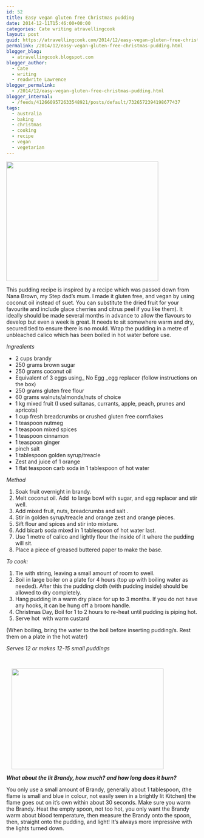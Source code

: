 ```yaml
---
id: 52
title: Easy vegan gluten free Christmas pudding
date: 2014-12-11T15:46:00+00:00
categories: Cate writing atravellingcook
layout: post
guid: https://atravellingcook.com/2014/12/easy-vegan-gluten-free-christmas-pudding.html
permalink: /2014/12/easy-vegan-gluten-free-christmas-pudding.html
blogger_blog:
  - atravellingcook.blogspot.com
blogger_author:
  - Cate
  - writing
  - readwrite Lawrence
blogger_permalink:
  - /2014/12/easy-vegan-gluten-free-christmas-pudding.html
blogger_internal:
  - /feeds/4126609572633548921/posts/default/7326572394198677437
tags:
  - australia
  - baking
  - christmas
  - cooking
  - recipe
  - vegan
  - vegetarian
---
```


  <a  href="https://1.bp.blogspot.com/-XDGomffVbNo/VImt1pMvyoI/AAAAAAAAKRE/egjIvVpiP9w/s1600/15997752015_c3f3583fa1_o.jpg"><img src="https://1.bp.blogspot.com/-XDGomffVbNo/VImt1pMvyoI/AAAAAAAAKRE/egjIvVpiP9w/s1600/15997752015_c3f3583fa1_o.jpg" alt="" width="400" height="315" border="0" /></a>









  This pudding recipe is inspired by a recipe which was passed down from Nana Brown, my Step dad&#8217;s mum. I made it gluten free, and vegan by using coconut oil instead of suet. You can substitute the dried fruit for your favourite and include glace cherries and citrus peel if you like them). It ideally should be made several months in advance to allow the flavours to develop but even a week is great. It needs to sit somewhere warm and dry, secured tied to ensure there is no mould. Wrap the pudding in a metre of unbleached calico which has been boiled in hot water before use.





  <i>Ingredients</i>


  * 2 cups brandy
  * 250 grams brown sugar
  * 250 grams coconut oil
  * Equivalent of 3 eggs using_ No Egg _egg replacer (follow instructions on the box)
  * 250 grams gluten free flour
  * 60 grams walnuts/almonds/nuts of choice
  * 1 kg mixed fruit (I used sultanas, currants, apple, peach, prunes and apricots)
  * 1 cup fresh breadcrumbs or crushed gluten free cornflakes
  * 1 teaspoon nutmeg
  * 1 teaspoon mixed spices
  * 1 teaspoon cinnamon
  * 1 teaspoon ginger
  * pinch salt
  * 1 tablespoon golden syrup/treacle
  * Zest and juice of 1 orange
  * 1 flat teaspoon carb soda in 1 tablespoon of hot water


  <i>Method</i>





  1. Soak fruit overnight in brandy.
  2. Melt coconut oil. Add  to large bowl with sugar, and egg replacer and stir well.
  3. Add mixed fruit, nuts, breadcrumbs and salt .
  4. Stir in golden syrup/treacle and orange zest and orange pieces.
  5. Sift flour and spices and stir into mixture.
  6. Add bicarb soda mixed in 1 tablespoon of hot water last.
  7. Use 1 metre of calico and lightly flour the inside of it where the pudding will sit.
  8. Place a piece of greased buttered paper to make the base.


  <i>To cook:</i>





  1. Tie with string, leaving a small amount of room to swell.
  2. Boil in large boiler on a plate for 4 hours (top up with boiling water as needed). After this the pudding cloth (with pudding inside) should be allowed to dry completely.
  3. Hang pudding in a warm dry place for up to 3 months. If you do not have any hooks, it can be hung off a broom handle.
  4. Christmas Day, Boil for 1 to 2 hours to re-heat until pudding is piping hot.
  5. Serve hot  with warm custard

(When boiling, bring the water to the boil before inserting pudding/s. Rest them on a plate in the hot water)





  <i>Serves 12 or makes 12-15 small puddings</i>



  <i> </i>



  <a style="margin-left: 1em; margin-right: 1em; text-align: center;" href="https://1.bp.blogspot.com/-SNWIN4qOY_k/VImqq35r8xI/AAAAAAAAKQ4/jv7pyUta3SE/s1600/4231586321_67b372bd1d_z.jpg"><img src="https://1.bp.blogspot.com/-SNWIN4qOY_k/VImqq35r8xI/AAAAAAAAKQ4/jv7pyUta3SE/s1600/4231586321_67b372bd1d_z.jpg" alt="" width="400" height="265" border="0" /></a>



  <b><i>What about the lit Brandy, how much? and how long does it burn?</i></b>



  You only use a small amount of Brandy, generally about 1 tablespoon, (the flame is small and blue in colour, not easily seen in a brightly lit Kitchen) the flame goes out on it’s own within about 30 seconds. Make sure you warm the Brandy. Heat the empty spoon, not too hot, you only want the Brandy warm about blood temperature, then measure the Brandy onto the spoon, then, straight onto the pudding, and light! It’s always more impressive with the lights turned down.

